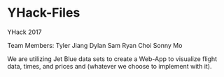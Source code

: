 # YHack-Files
YHack 2017

Team Members:
Tyler Jiang
Dylan Sam
Ryan Choi
Sonny Mo

We are utilizing Jet Blue data sets to create a Web-App to visualize flight data, times, and prices and (whatever we choose to implement with it).

